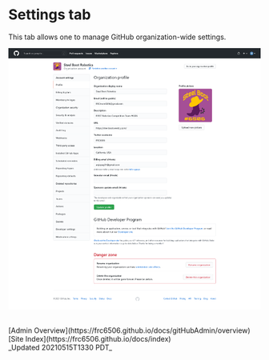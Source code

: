 # Settings tab

This tab allows one to manage GitHub organization-wide settings.

![Organization Settings tab](gitHubOrgSettingsProfile.png)

<br>
[Admin Overview](https://frc6506.github.io/docs/gitHubAdmin/overview)
[Site Index](https://frc6506.github.io/docs/index)
<br>
_Updated 20210515T1330 PDT_
